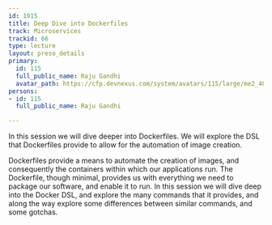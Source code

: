 ```yaml
---
id: 1915
title: Deep Dive into Dockerfiles
track: Microservices
trackid: 66
type: lecture
layout: preso_details
primary:
  id: 115
  full_public_name: Raju Gandhi
  avatar_path: https://cfp.devnexus.com/system/avatars/115/large/me2_400x400.png?1409064068
persons:
- id: 115
  full_public_name: Raju Gandhi

---
```

In this session we will dive deeper into Dockerfiles. We will explore the DSL that Dockerfiles provide to allow for the automation of image creation.

Dockerfiles provide a means to automate the creation of images, and consequently the containers within which our applications run. The Dockerfile, though minimal, provides us with everything we need to package our software, and enable it to run. In this session we will dive deep into the Docker DSL, and explore the many commands that it provides, and along the way explore some differences between similar commands, and some gotchas.